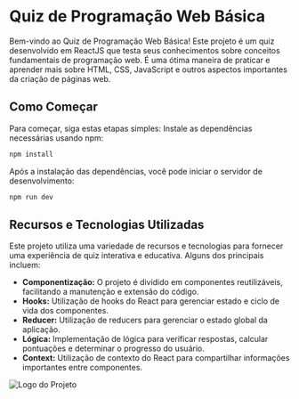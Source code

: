 # Quiz de Programação Web Básica

Bem-vindo ao Quiz de Programação Web Básica! Este projeto é um quiz desenvolvido em ReactJS que testa seus conhecimentos sobre conceitos fundamentais de programação web. É uma ótima maneira de praticar e aprender mais sobre HTML, CSS, JavaScript e outros aspectos importantes da criação de páginas web.

## Como Começar

Para começar, siga estas etapas simples:
Instale as dependências necessárias usando npm:
```bash
npm install
```
Após a instalação das dependências, você pode iniciar o servidor de desenvolvimento:
```bash
npm run dev
```
## Recursos e Tecnologias Utilizadas

Este projeto utiliza uma variedade de recursos e tecnologias para fornecer uma experiência de quiz interativa e educativa. Alguns dos principais incluem:

- **Componentização:** O projeto é dividido em componentes reutilizáveis, facilitando a manutenção e extensão do código.
- **Hooks:** Utilização de hooks do React para gerenciar estado e ciclo de vida dos componentes.
- **Reducer:** Utilização de reducers para gerenciar o estado global da aplicação.
- **Lógica:** Implementação de lógica para verificar respostas, calcular pontuações e determinar o progresso do usuário.
- **Context:** Utilização de contexto do React para compartilhar informações importantes entre componentes.
  
![Logo do Projeto](./img/quiz.svg)
